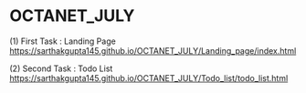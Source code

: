 # OCTANET_JULY

(1) First Task : Landing Page 
    <a>https://sarthakgupta145.github.io/OCTANET_JULY/Landing_page/index.html</a>
    
(2) Second Task : Todo List
    <a>https://sarthakgupta145.github.io/OCTANET_JULY/Todo_list/todo_list.html</a>
